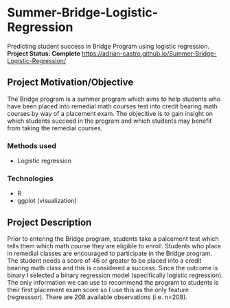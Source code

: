 # Summer-Bridge-Logistic-Regression
Predicting student success in Bridge Program using logistic regression. 
**Project Status: Complete**
https://adrian-castro.github.io/Summer-Bridge-Logistic-Regression/

## Project Motivation/Objective 
The Bridge program is a summer program which aims to help students who have been placed into remedial math courses test into credit bearing math courses by way of a placement exam. The objecitive is to gain insight on which students succeed in the program and which students may benefit from taking the remedial courses. 

### Methods used 
* Logistic regression 

### Technologies 
* R
* ggplot (visualization)

## Project Description
Prior to entering the Bridge program, students take a palcement test which tells them which math course they are eligible to enroll. Students who place in remedial classes are encouraged to participate in the Bridge program.
The student needs a score of 46 or greater to be placed into a credit bearing math class and this is considered a success. Since the outcome is binary I selected a binary regression model (specifically logistic regression). The only information we can use to recommend the program to students is their first placement exam score so I use this as the only feature (regresssor).
There are 208 available observations (i.e. n=208). 


